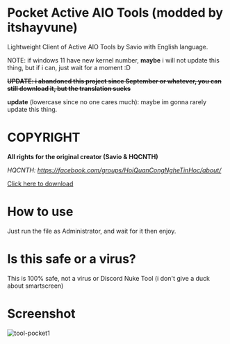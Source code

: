 # Pocket Active AIO Tools (modded by itshayvune)

Lightweight Client of Active AIO Tools by Savio with English language.

NOTE: if windows 11 have new kernel number, **maybe** i will not update this thing, but if i can, just wait for a moment :D

~~**UPDATE: i abandoned this project since September or whatever, you can still download it, but the translation sucks**~~

**update** (lowercase since no one cares much): maybe im gonna rarely update this thing.

# COPYRIGHT

**All rights for the original creator (Savio & HQCNTH)**

*HQCNTH: https://facebook.com/groups/HoiQuanCongNgheTinHoc/about/*

[Click here to download](https://github.com/itshayvune/PocketActiveAIOTools/releases/download/0.3/PocketActiveAIOTools.cmd)

# How to use

Just run the file as Administrator, and wait for it then enjoy.

# Is this safe or a virus?

This is 100% safe, not a virus or Discord Nuke Tool (i don't give a duck about smartscreen)

# Screenshot

![tool-pocket1](https://cdn.discordapp.com/attachments/953969089179701268/959997286333698048/unknown.png)
